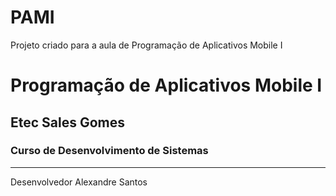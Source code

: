 # PAMI
Projeto criado para a aula de Programação de Aplicativos Mobile I

# Programação de Aplicativos Mobile I
## Etec Sales Gomes
### Curso de Desenvolvimento de Sistemas

---
Desenvolvedor Alexandre Santos
